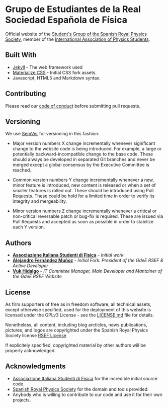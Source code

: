 # Grupo de Estudiantes de la Real Sociedad Española de Física

Official website of the [Student's Group of the Spanish Royal Physics Society](https://estudiantes.rsef.es/), member of the [International Association of Physics Students](https://www.iaps.info/).

## Built With

* [Jekyll](https://jekyllrb.com/) - The web framework used
* [Materialize CSS](https://materializecss.com/) - Initial CSS fork assets.
* Javascript, HTML5 and Markdown syntax.

## Contributing

Please read our [code of conduct](https://github.com/EstudiantesRSEF/EstudiantesRSEF.github.io/blob/master/CODE_OF_CONDUCT.md) before submitting pull requests.

## Versioning

We use [SemVer](http://semver.org/) for versioning in this fashion:

  * Major version numbers X change incrementally whenever significant change to the website code is being introduced. For example, a large or potentially backward-incompatible change to the base code. These should always be developed in separated Git branches and never be merged except a global consensus by the Executive Committee is reached.

  * Common version numbers Y change incrementally whenever a new, minor feature is introduced, new content is released or when a set of smaller features is rolled out. These should be introduced using Pull Requests. These could be hold for a limited time in order to verify its integrity and mergeability.
  
  * Minor version numbers Z change incrementally whenever a critical or non-critical reversable patch or bug-fix is required. These are issued via Pull Requests and accepted as soon as possible in order to stabilize each Y version.

## Authors

* **[Associazione Italiana Studenti di Fisica](https://ai-sf.it/)** - *Initial work*
* **[Alejandro Fernández Muñoz](@EstudiantesRSEF)** - *Initial Fork. President of the GdeE RSEF & Active Developer* 
* **[Vuk Hidalgo](@vukhidalgo)** - *IT Commitee Manager, Main Developer and Mantainer of the GdeE RSEF Website*

## License

As firm supporters of free as in freedom software, all technical assets, except otherwise specified, used for the deployment of this website is licensed under the GPLv3 License - see the [LICENSE.md](LICENSE.md) file for details.

Nonetheless, all content, including blog arcticles, news publications, pictures, and logos are copyrighted under the Spanish Royal Physics Society license [RSEF License](https://rsef.es/aviso-legal-y-politica-de-privacidad)

If explicitely specified, copyrighted material by other authors will be properly acknowledged.

## Acknowledgments

* [Associazione Italiana Studenti di Fisica](https://ai-sf.it/) for the incredible initial source code.
* [Spanish Royal Physics Society](http://rsef.es/) for the domain and tools provided.
* Anybody who is willing to contribute to our code and use it for their own projects.
